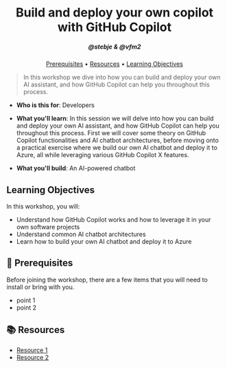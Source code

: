 <h1 align="center">Build and deploy your own copilot with GitHub Copilot</h1>
<h5 align="center">@stebje & @vfm2</h3>

<p align="center">
  <a href="#mega-prerequisites">Prerequisites</a> •  
  <a href="#books-resources">Resources</a> •
  <a href="#learning-objectives">Learning Objectives</a>
</p>

> In this workshop we dive into how you can build and deploy your own AI assistant, and how GitHub Copilot can help you throughout this process.

- **Who is this for**: Developers
- **What you'll learn**: In this session we will delve into how you can build and deploy your own AI assistant, and how GitHub Copilot can help you throughout this process. First we will cover some theory on GitHub Copilot functionalities and AI chatbot architectures, before moving onto a practical exercise where we build our own AI chatbot and deploy it to Azure, all while leveraging various GitHub Copilot X features.

- **What you'll build**: An AI-powered chatbot

## Learning Objectives

In this workshop, you will:

  - Understand how GitHub Copilot works and how to leverage it in your own software projects
  - Understand common AI chatbot architectures
  - Learn how to build your own AI chatbot and deploy it to Azure

## :mega: Prerequisites
Before joining the workshop, there are a few items that you will need to install or bring with you.
- point 1
- point 2

## :books: Resources
- [Resource 1]()
- [Resource 2]()
